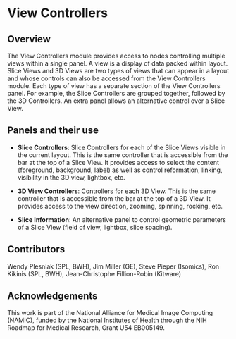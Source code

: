 # View Controllers

## Overview

The View Controllers module provides access to nodes controlling multiple views within a single panel. A view is a display of data packed within layout. Slice Views and 3D Views are two types of views that can appear in a layout and whose controls can also be accessed from the View Controllers module. Each type of view has a separate section of the View Controllers panel. For example, the Slice Controllers are grouped together, followed by the 3D Controllers. An extra panel allows an alternative control over a Slice View.

## Panels and their use

- **Slice Controllers**: Slice Controllers for each of the Slice Views visible in the current layout. This is the same controller that is accessible from the bar at the top of a Slice View. It provides access to select the content (foreground, background, label) as well as control reformation, linking, visibility in the 3D view, lightbox, etc.

- **3D View Controllers**: Controllers for each 3D View. This is the same controller that is accessible from the bar at the top of a 3D View. It provides access to the view direction, zooming, spinning, rocking, etc.

- **Slice Information**: An alternative panel to control geometric parameters of a Slice View (field of view, lightbox, slice spacing).

## Contributors

Wendy Plesniak (SPL, BWH), Jim Miller (GE), Steve Pieper (Isomics), Ron Kikinis (SPL, BWH), Jean-Christophe Fillion-Robin (Kitware)

## Acknowledgements

This work is part of the National Alliance for Medical Image Computing (NAMIC), funded by the National Institutes of Health through the NIH Roadmap for Medical Research, Grant U54 EB005149.
